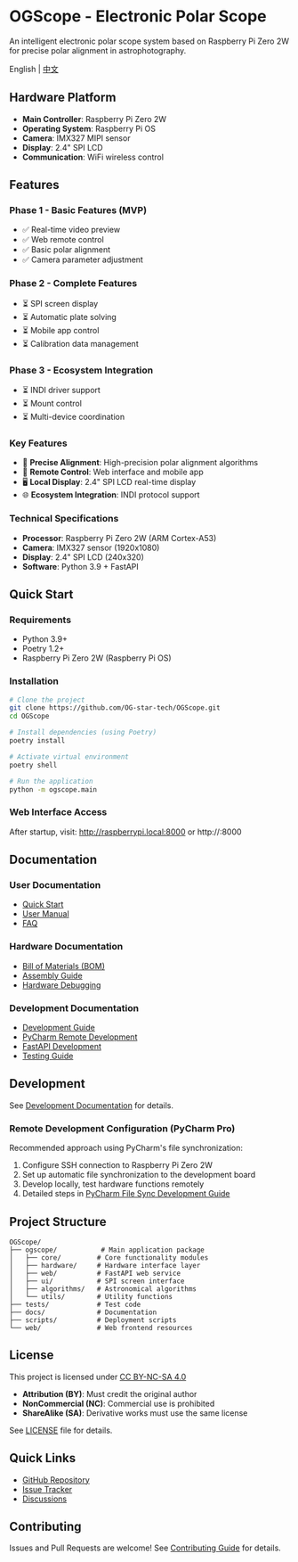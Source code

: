 # OGScope - Electronic Polar Scope

An intelligent electronic polar scope system based on Raspberry Pi Zero 2W for precise polar alignment in astrophotography.

English | [中文](README.md)

## Hardware Platform

- **Main Controller**: Raspberry Pi Zero 2W
- **Operating System**: Raspberry Pi OS
- **Camera**: IMX327 MIPI sensor
- **Display**: 2.4" SPI LCD
- **Communication**: WiFi wireless control

## Features

### Phase 1 - Basic Features (MVP)
- ✅ Real-time video preview
- ✅ Web remote control
- ✅ Basic polar alignment
- ✅ Camera parameter adjustment

### Phase 2 - Complete Features
- ⏳ SPI screen display
- ⏳ Automatic plate solving
- ⏳ Mobile app control
- ⏳ Calibration data management

### Phase 3 - Ecosystem Integration
- ⏳ INDI driver support
- ⏳ Mount control
- ⏳ Multi-device coordination

### Key Features

- 🔭 **Precise Alignment**: High-precision polar alignment algorithms
- 📱 **Remote Control**: Web interface and mobile app
- 🖥️ **Local Display**: 2.4" SPI LCD real-time display
- 🌐 **Ecosystem Integration**: INDI protocol support

### Technical Specifications

- **Processor**: Raspberry Pi Zero 2W (ARM Cortex-A53)
- **Camera**: IMX327 sensor (1920x1080)
- **Display**: 2.4" SPI LCD (240x320)
- **Software**: Python 3.9 + FastAPI

## Quick Start

### Requirements

- Python 3.9+
- Poetry 1.2+
- Raspberry Pi Zero 2W (Raspberry Pi OS)

### Installation

```bash
# Clone the project
git clone https://github.com/OG-star-tech/OGScope.git
cd OGScope

# Install dependencies (using Poetry)
poetry install

# Activate virtual environment
poetry shell

# Run the application
python -m ogscope.main
```

### Web Interface Access

After startup, visit: http://raspberrypi.local:8000 or http://<IP>:8000

## Documentation

### User Documentation
- [Quick Start](docs/QUICK_START_EN.md)
- [User Manual](docs/user_guide/user-manual.md)
- [FAQ](docs/user_guide/faq.md)

### Hardware Documentation
- [Bill of Materials (BOM)](docs/hardware/bom.md)
- [Assembly Guide](docs/hardware/assembly-guide.md)
- [Hardware Debugging](docs/hardware/hardware-debug.md)

### Development Documentation
- [Development Guide](docs/development/README.md)
- [PyCharm Remote Development](docs/development/pycharm-remote.md)
- [FastAPI Development](docs/development/fastapi-guide.md)
- [Testing Guide](docs/development/testing-guide.md)

## Development

See [Development Documentation](docs/development/README.md) for details.

### Remote Development Configuration (PyCharm Pro)

Recommended approach using PyCharm's file synchronization:

1. Configure SSH connection to Raspberry Pi Zero 2W
2. Set up automatic file synchronization to the development board
3. Develop locally, test hardware functions remotely
4. Detailed steps in [PyCharm File Sync Development Guide](docs/development/pycharm-remote.md)

## Project Structure

```
OGScope/
├── ogscope/           # Main application package
│   ├── core/         # Core functionality modules
│   ├── hardware/     # Hardware interface layer
│   ├── web/          # FastAPI web service
│   ├── ui/           # SPI screen interface
│   ├── algorithms/   # Astronomical algorithms
│   └── utils/        # Utility functions
├── tests/            # Test code
├── docs/             # Documentation
├── scripts/          # Deployment scripts
└── web/              # Web frontend resources
```


## License

This project is licensed under [CC BY-NC-SA 4.0](https://creativecommons.org/licenses/by-nc-sa/4.0/)

- **Attribution (BY)**: Must credit the original author
- **NonCommercial (NC)**: Commercial use is prohibited
- **ShareAlike (SA)**: Derivative works must use the same license

See [LICENSE](LICENSE) file for details.

## Quick Links

- [GitHub Repository](https://github.com/OG-star-tech/OGScope)
- [Issue Tracker](https://github.com/OG-star-tech/OGScope/issues)
- [Discussions](https://github.com/OG-star-tech/OGScope/discussions)

## Contributing

Issues and Pull Requests are welcome! See [Contributing Guide](CONTRIBUTING.md) for details.


